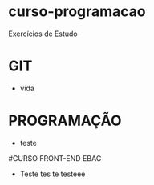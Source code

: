 # curso-programacao
Exercícios de Estudo
# GIT
- vida

# PROGRAMAÇÃO
- teste



#CURSO FRONT-END EBAC
- Teste tes te testeee

